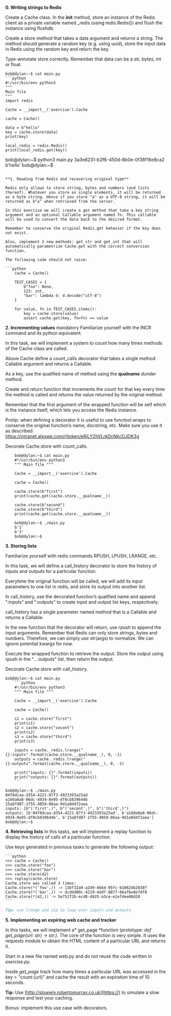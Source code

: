 **0. Writing strings to Redis**

Create a Cache class. In the __init__ method, store an instance of the Redis client as a private variable named _redis (using redis.Redis()) and flush the instance using flushdb.

Create a store method that takes a data argument and returns a string. The method should generate a random key (e.g. using uuid), store the input data in Redis using the random key and return the key.

Type-annotate store correctly. Remember that data can be a str, bytes, int or float.
```console
bob@dylan:~$ cat main.py
```python
#!/usr/bin/env python3
"""
Main file
"""
import redis

Cache = __import__('exercise').Cache

cache = Cache()

data = b"hello"
key = cache.store(data)
print(key)

local_redis = redis.Redis()
print(local_redis.get(key))
```

bob@dylan:~$ python3 main.py 
3a3e8231-b2f6-450d-8b0e-0f38f16e8ca2
b'hello'
bob@dylan:~$ 
```

**1. Reading from Redis and recovering original type**

Redis only allows to store string, bytes and numbers (and lists thereof). Whatever you store as single elements, it will be returned as a byte string. Hence if you store "a" as a UTF-8 string, it will be returned as b"a" when retrieved from the server.

In this exercise we will create a get method that take a key string argument and an optional Callable argument named fn. This callable will be used to convert the data back to the desired format.

Remember to conserve the original Redis.get behavior if the key does not exist.

Also, implement 2 new methods: get_str and get_int that will automatically parametrize Cache.get with the correct conversion function.

The following code should not raise:

```python
    cache = Cache()

    TEST_CASES = {
        b"foo": None,
        123: int,
        "bar": lambda d: d.decode("utf-8")
    }

    for value, fn in TEST_CASES.items():
        key = cache.store(value)
        assert cache.get(key, fn=fn) == value
```


**2. Incrementing values**
mandatory
Familiarize yourself with the INCR command and its python equivalent.

In this task, we will implement a system to count how many times methods of the Cache class are called.

Above Cache define a count_calls decorator that takes a single method Callable argument and returns a Callable.

As a key, use the qualified name of method using the __qualname__ dunder method.

Create and return function that increments the count for that key every time the method is called and returns the value returned by the original method.

Remember that the first argument of the wrapped function will be self which is the instance itself, which lets you access the Redis instance.

Protip: when defining a decorator it is useful to use functool.wraps to conserve the original function’s name, docstring, etc. Make sure you use it as described https://intranet.alxswe.com/rltoken/eRjLY2hVLrkDcNkcDJDK3g

Decorate Cache.store with count_calls.
```console
    bob@dylan:~$ cat main.py
    #!/usr/bin/env python3
    """ Main file """

    Cache = __import__('exercise').Cache

    cache = Cache()

    cache.store(b"first")
    print(cache.get(cache.store.__qualname__))

    cache.store(b"second")
    cache.store(b"third")
    print(cache.get(cache.store.__qualname__))

    bob@dylan:~$ ./main.py
    b'1'
    b'3'
    bob@dylan:~$ 
```


**3. Storing lists**

Familiarize yourself with redis commands RPUSH, LPUSH, LRANGE, etc.

In this task, we will define a call_history decorator to store the history of inputs and outputs for a particular function.

Everytime the original function will be called, we will add its input parameters to one list in redis, and store its output into another list.

In call_history, use the decorated function’s qualified name and append ":inputs" and ":outputs" to create input and output list keys, respectively.

call_history has a single parameter named method that is a Callable and returns a Callable.

In the new function that the decorator will return, use rpush to append the input arguments. Remember that Redis can only store strings, bytes and numbers. Therefore, we can simply use str(args) to normalize. We can ignore potential kwargs for now.

Execute the wrapped function to retrieve the output. Store the output using rpush in the "...:outputs" list, then return the output.

Decorate Cache.store with call_history.

```console
bob@dylan:~$ cat main.py
    ```python
    #!/usr/bin/env python3
    """ Main file """

    Cache = __import__('exercise').Cache

    cache = Cache()

    s1 = cache.store("first")
    print(s1)
    s2 = cache.store("secont")
    print(s2)
    s3 = cache.store("third")
    print(s3)

    inputs = cache._redis.lrange("{}:inputs".format(cache.store.__qualname__), 0, -1)
    outputs = cache._redis.lrange("{}:outputs".format(cache.store.__qualname__), 0, -1)

    print("inputs: {}".format(inputs))
    print("outputs: {}".format(outputs))
    ```

bob@dylan:~$ ./main.py
04f8dcaa-d354-4221-87f3-4923393a25ad
a160a8a8-06dc-4934-8e95-df0cb839644b
15a8fd87-1f55-4059-86aa-9d1a0d4f2aea
inputs: [b"('first',)", b"('secont',)", b"('third',)"]
outputs: [b'04f8dcaa-d354-4221-87f3-4923393a25ad', b'a160a8a8-06dc-4934-8e95-df0cb839644b', b'15a8fd87-1f55-4059-86aa-9d1a0d4f2aea']
bob@dylan:~$ 
```


**4. Retrieving lists**
In this tasks, we will implement a replay function to display the history of calls of a particular function.

Use keys generated in previous tasks to generate the following output:

    ```python
    >>> cache = Cache()
    >>> cache.store("foo")
    >>> cache.store("bar")
    >>> cache.store(42)
    >>> replay(cache.store)
    Cache.store was called 3 times:
    Cache.store(*('foo',)) -> 13bf32a9-a249-4664-95fc-b1062db2038f
    Cache.store(*('bar',)) -> dcddd00c-4219-4dd7-8877-66afbe8e7df8
    Cache.store(*(42,)) -> 5e752f2b-ecd8-4925-a3ce-e2efdee08d20
    ```

```markdown
Tip: use lrange and zip to loop over inputs and outputs.
```



**5. Implementing an expiring web cache and tracker**

In this tasks, we will implement a* get_page *function (prototype: *def get_page(url: str) -> str:)*. The core of the function is very simple. It uses the requests module to obtain the HTML content of a particular URL and returns it.

Start in a new file named web.py and do not reuse the code written in *exercise.py.*

Inside *get_page* track how many times a particular URL was accessed in the key > "count:{url}" and cache the result with an expiration time of 10 seconds.

**Tip:** Use [http://slowwly.robertomurray.co.uk](https://) to simulate a slow response and test your caching.

Bonus: implement this use case with decorators.